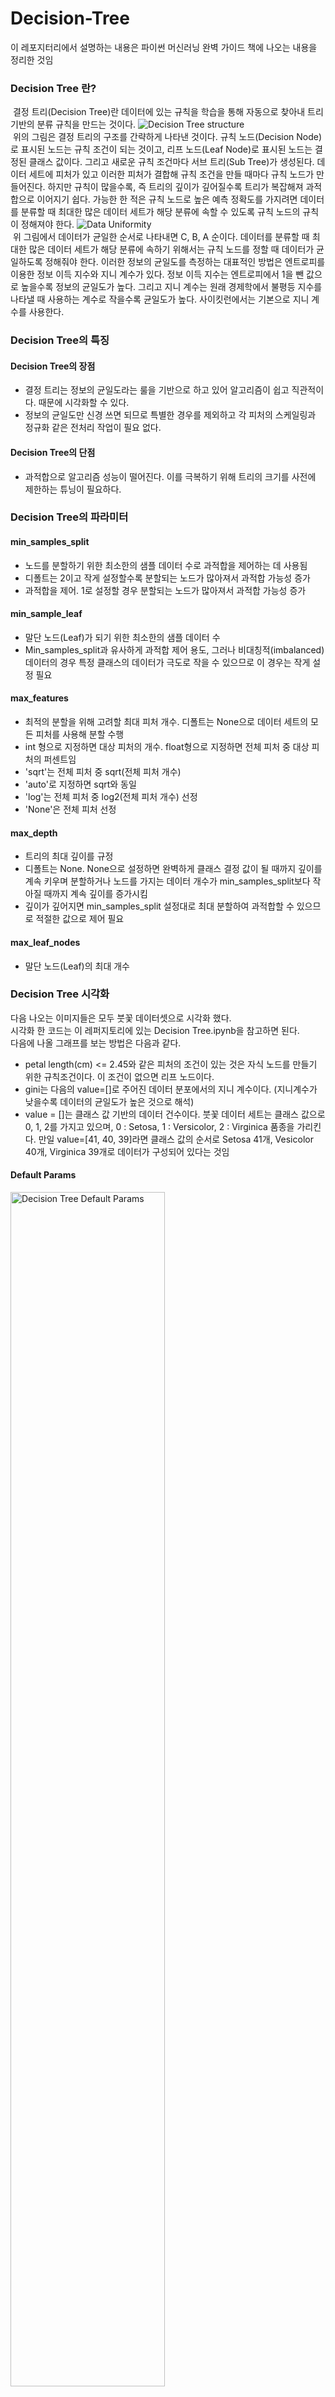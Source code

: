# Decision-Tree
이 레포지터리에서 설명하는 내용은 파이썬 머신러닝 완벽 가이드 책에 나오는 내용을 정리한 것임
### Decision Tree 란?
&nbsp;결정 트리(Decision Tree)란 데이터에 있는 규칙을 학습을 통해 자동으로 찾아내 트리 기반의 분류 규칙을 만드는 것이다.
<img src="https://cdn.discordapp.com/attachments/700926550945693846/700926574383464488/Decision_Tree.png" title="Decision Tree structure" alt="Decision Tree structure"></img><br>
&nbsp;위의 그림은 결정 트리의 구조를 간략하게 나타낸 것이다. 규칙 노드(Decision Node)로 표시된 노드는 규칙 조건이 되는 것이고, 리프 노드(Leaf Node)로 표시된 노드는 결정된 클래스 값이다. 그리고 새로운 규칙 조건마다 서브 트리(Sub Tree)가 생성된다. 데이터 세트에 피처가 있고 이러한 피처가 결합해 규칙 조건을 만들 때마다 규칙 노드가 만들어진다. 하지만 규칙이 많을수록, 즉 트리의 깊이가 깊어질수록 트리가 복잡해져 과적합으로 이어지기 쉽다. 가능한 한 적은 규칙 노드로 높은 예측 정확도를 가지려면 데이터를 분류할 때 최대한 많은 데이터 세트가 해당 분류에 속할 수 있도록 규칙 노드의 규칙이 정해져야 한다.
<img src="https://cdn.discordapp.com/attachments/700926550945693846/700932957514367067/Uniformity.png" title="Data Uniformity" alt="Data Uniformity"></img> <br>
&nbsp;위 그림에서 데이터가 균일한 순서로 나타내면 C, B, A 순이다. 데이터를 분류할 때 최대한 많은 데이터 세트가 해당 분류에 속하기 위해서는 규칙 노드를 정할 때 데이터가 균일하도록 정해줘야 한다. 이러한 정보의 균일도를 측정하는 대표적인 방법은 엔트로피를 이용한 정보 이득 지수와 지니 계수가 있다. 정보 이득 지수는 엔트로피에서 1을 뺀 값으로 높을수록 정보의 균일도가 높다. 그리고 지니 계수는 원래 경제학에서 불평등 지수를 나타낼 때 사용하는 계수로 작을수록 균일도가 높다. 사이킷런에서는 기본으로 지니 계수를 사용한다.
### Decision Tree의 특징
#### Decision Tree의 장점
- 결정 트리는 정보의 균일도라는 룰을 기반으로 하고 있어 알고리즘이 쉽고 직관적이다. 때문에 시각화할 수 있다.
- 정보의 균일도만 신경 쓰면 되므로 특별한 경우를 제외하고 각 피처의 스케일링과 정규화 같은 전처리 작업이 필요 없다.
#### Decision Tree의 단점
- 과적합으로 알고리즘 성능이 떨어진다. 이를 극복하기 위해 트리의 크기를 사전에 제한하는 튜닝이 필요하다.
### Decision Tree의 파라미터
#### min_samples_split 
- 노드를 분할하기 위한 최소한의 샘플 데이터 수로 과적합을 제어하는 데 사용됨
- 디폴트는 2이고 작게 설정할수록 분할되는 노드가 많아져서 과적합 가능성 증가
- 과적합을 제어. 1로 설정할 경우 분할되는 노드가 많아져서 과적합 가능성 증가
#### min_sample_leaf
- 말단 노드(Leaf)가 되기 위한 최소한의 샘플 데이터 수
- Min_samples_split과 유사하게 과적합 제어 용도, 그러나 비대칭적(imbalanced) 데이터의 경우 특정 클래스의 데이터가 극도로 작을 수 있으므로 이 경우는 작게 설정 필요
#### max_features
- 최적의 분할을 위해 고려할 최대 피처 개수. 디폴트는 None으로 데이터 세트의 모든 피처를 사용해 분할 수행
- int 형으로 지정하면 대상 피처의 개수. float형으로 지정하면 전체 피처 중 대상 피처의 퍼센트임
- 'sqrt'는 전체 피처 중 sqrt(전체 피처 개수)
- 'auto'로 지정하면 sqrt와 동일
- 'log'는 전체 피처 중 log2(전체 피처 개수) 선정
- 'None'은 전체 피처 선정
#### max_depth
- 트리의 최대 깊이를 규정
- 디폴트는 None. None으로 설정하면 완벽하게 클래스 결정 값이 될 때까지 깊이를 계속 키우며 분할하거나 노드를 가지는 데이터 개수가 min_samples_split보다 작아질 때까지 계속 깊이를 증가시킴
- 깊이가 깊어지면 min_samples_split 설정대로 최대 분할하여 과적합할 수 있으므로 적절한 값으로 제어 필요
#### max_leaf_nodes
- 말단 노드(Leaf)의 최대 개수
### Decision Tree 시각화
다음 나오는 이미지들은 모두 붓꽃 데이터셋으로 시각화 했다.<br>
시각화 한 코드는 이 레퍼지토리에 있는 Decision Tree.ipynb을 참고하면 된다.<br>
다음에 나올 그래프를 보는 방법은 다음과 같다.
- petal length(cm) <= 2.45와 같은 피처의 조건이 있는 것은 자식 노드를 만들기 위한 규칙조건이다. 이 조건이 없으면 리프 노드이다.
- gini는 다음의 value=[]로 주어진 데이터 분포에서의 지니 계수이다. (지니계수가 낮을수록 데이터의 균일도가 높은 것으로 해석)
- value = []는 클래스 값 기반의 데이터 건수이다. 붓꽃 데이터 세트는 클래스 값으로 0, 1, 2를 가지고 있으며, 0 : Setosa, 1 : Versicolor, 2 : Virginica 품종을 가리킨다. 만일 value=[41, 40, 39]라면 클래스 값의 순서로 Setosa 41개, Vesicolor 40개, Virginica 39개로 데이터가 구성되어 있다는 것임
#### Default Params
<img src="https://cdn.discordapp.com/attachments/700926550945693846/700992633140543538/unknown.png" title="Decision Tree Default Params" alt="Decision Tree Default Params" width="70%"></img><br>
위의 그래프는 모든 하이퍼 파라미터의 값을 디폴트로 둔 그래프이다.
#### max_depth=3
<img src="https://cdn.discordapp.com/attachments/700926550945693846/700993147496431636/unknown.png" title="Decision Tree max_depth=3" alt="Decision Tree max_depth=3" width="70%"></img><br>
위의 그래프는 max_depth를 3으로 설정한 경우이다. depth가 3이 됐으므로 분할을 멈춘 것을 볼 수 있다. max_depth에 따라 트리의 깊이가 줄어들면서 더 간단한 결정트리가 된다.
#### min_samples_split=4
<img src="https://cdn.discordapp.com/attachments/700926550945693846/700993318783549460/unknown.png" title="Decision Tree min_samples_split=4" alt="Decision Tree min_samples_split=4" width="70%"></img><br>
위의 그래프는 min_samples_split을 4로 설정한 경우이다. 이 경우 맨 하단 가운데 두 개의 리프 노드를 보면 서로 상이한 클래스 값이 있어도 샘플 수가 4개 미만인 3개 이므로 더이상 분할하지 않고 리프 노드가 됐음을 볼 수 있다. 따라서 자연스럽게 트리 깊이도 줄었고 더욱 간결한 결정 트리가 만들어졌다.
#### min_samples_leaf=4
<img src="https://cdn.discordapp.com/attachments/700926550945693846/700992633140543538/unknown.png" title="Decision Tree min_samples_leaf=4" alt="Decision Tree min_samples_leaf=4" width="70%"></img><br>
위의 그래프는 min_samples_split을 4로 설정한 경우이다. 이 경우 모든 리프 노드를 살펴보면 샘플 수가 4 이상이다. 이 경우 샘플이 4 이하이면 리프 노드가 되기 때문에 지니 계수 값이 크더라도 샘플이 4인 조건으로 규칙 변경을 선호하게 되어 자연스럽게 브랜치 노드가 줄어들고 결정 트리가 더 간결하게 만들어진다.
### Decision Tree의 피처 중요도
&nbsp;결정 트리는 균일도에 기반해 어떠한 속성을 규칙 조건으로 선택하느냐가 중요하다. 중요한 몇 개의 피처가 명확한 규칙 노드를 만드는 데 기여하며, 모델을 좀 더 간결하고 이상치(Outlier)에 강한 모델을 만들 수 있기 때문이다. 사이킷런은 피처 중요도를 DecisionTreeClassifier 객체의 feature_importances_ 속성으로 제공한다.
<img src="https://cdn.discordapp.com/attachments/700926550945693846/700990659506601985/TttUYcZ1dGHGtJyc50AGniQwZ9Hxy9YwWPynwuTJHXPy5iSpO4ZdpKk7hl2kqTuGXaSpO4ZdpKk7hl2kqTuGXaSpO79Pw4R0AOZ3.png" title="feature importance" alt="feature importance"></img><br>
위의 막대그래프를 보면 petal_length가 가장 중요도가 높은 피처임을 알 수 있다. 일반적으로 다른 알고리즘은 블랙박스라고 불리듯 알고리즘의 내부 동작 원리가 복잡하지만 결정 트리는 직관적이기 때문에 이러한 요소들을 시각적으로 표현할 수 있다.
### Decision Tree의 과적합
사이킷런은 분류를 위한 테스트용 데이터를 쉽게 만들 수 있도록 make_classification() 함수를 제공한다. 이 함수로 2개의 피처가 3가지 유형의 클래스 값을 가지는 데이터셋을 만들고 시각화해 보면 다음과 같은 그래프가 만들어진다.
<img src="https://cdn.discordapp.com/attachments/700926550945693846/700990698584932422/AJ1uTWvQkpTIAAAAAElFTkSuQmCC.png" title="made dataset" alt="made dataset"></img><br>
이렇게 생성된 데이터셋을 아무런 하이퍼 파라미터도 건드리지 않은 결정 트리로 학습 시키면 다음과 같은 영역으로 나뉜다.<img src="https://cdn.discordapp.com/attachments/700926550945693846/700990721359872424/gEAwD9ApwsAoCCELgCA0AghC6AAAKQugCACgIoQsAoCCELgCAgv4A1Xv3t15qcE0AAAAASUVORK5CYII.png" title="default decision tree boundary" alt="default decision tree boundary"></img><br>
리프 노드 안에 데이터가 모두 균일하거나 하나만 존재해야 하는 엄격함 분할 기준으로 인해 결정 기준 경계가 많아지고 복잡해졌다. 이렇게 복잡한 모델은 학습 데이터 세트의 특성과 약간만 다른 형태의 데이터 세트를 예측하면 예측 정확도가 떨어지게 된다.<br>
&nbsp;다음으로 min_samples_leaf=6으로 하이퍼 파라미터를 조정한 후 결정 트리를 학습 시키면 다음과 같은 영역으로 나뉜다.
<img src="https://cdn.discordapp.com/attachments/700926550945693846/700990738451791892/sgYEREZipUuEZGJGLpERCZi6BIRmYihS0RkIoYuEZGJGLpERCb6HSuk1aiIuxhpAAAAAElFTkSu0AQmCC.png" title="min_samples_leaf=6 decision tree boundary" alt="min_samples_leaf=6 decision tree boundary"></img><br>
위의 그림을 살펴보면 이상치에 크게 반응하지 않으면서 좀 더 일반화된 분류 규칙에 따라 분류됐음을 알 수 있다.
